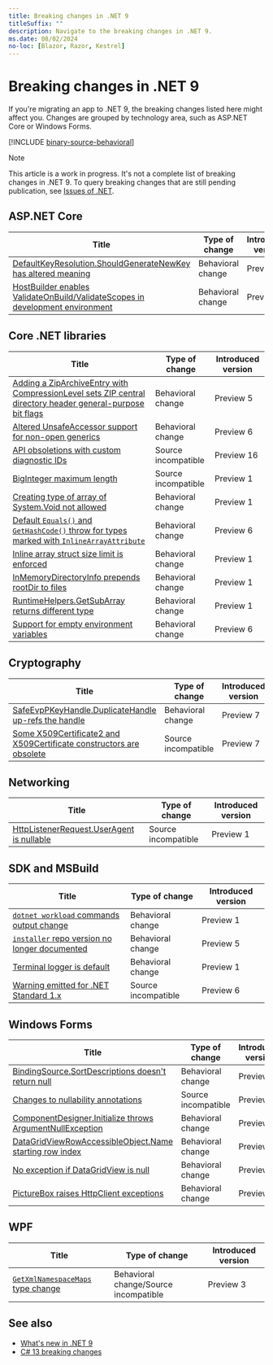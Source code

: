 ```yaml
---
title: Breaking changes in .NET 9
titleSuffix: ""
description: Navigate to the breaking changes in .NET 9.
ms.date: 08/02/2024
no-loc: [Blazor, Razor, Kestrel]
---
```

# Breaking changes in .NET 9

If you're migrating an app to .NET 9, the breaking changes listed here might affect you. Changes are grouped by technology area, such as ASP.NET Core or Windows Forms.

[!INCLUDE [binary-source-behavioral](includes/binary-source-behavioral.md)]

> [!NOTE]
>
> This article is a work in progress. It's not a complete list of breaking changes in .NET 9. To query breaking changes that are still pending publication, see [Issues of .NET](https://issuesof.net/?q=%20is:open%20-label:Documented%20is:issue%20(label:%22Breaking%20Change%22%20or%20label:breaking-change)%20(repo:dotnet/docs%20or%20repo:aspnet/Announcements)%20group:repo%20(label:%22:checkered_flag:%20Release:%20.NET%209%22%20or%20label:9.0.0)%20sort:created-desc).

## ASP.NET Core

| Title                                                                                    | Type of change      | Introduced version |
|------------------------------------------------------------------------------------------|---------------------|--------------------|
| [DefaultKeyResolution.ShouldGenerateNewKey has altered meaning](aspnet-core/9.0/key-resolution.md) | Behavioral change | Preview 3  |
| [HostBuilder enables ValidateOnBuild/ValidateScopes in development environment](aspnet-core/9.0/hostbuilder-validation.md) | Behavioral change | Preview 7  |

## Core .NET libraries

| Title                                                                                    | Type of change      | Introduced version |
|------------------------------------------------------------------------------------------|---------------------|--------------------|
| [Adding a ZipArchiveEntry with CompressionLevel sets ZIP central directory header general-purpose bit flags](core-libraries/9.0/compressionlevel-bits.md) | Behavioral change | Preview 5 |
| [Altered UnsafeAccessor support for non-open generics](core-libraries/9.0/unsafeaccessor-generics.md) | Behavioral change   | Preview 6          |
| [API obsoletions with custom diagnostic IDs](core-libraries/9.0/obsolete-apis-with-custom-diagnostics.md) | Source incompatible | Preview 16 |
| [BigInteger maximum length](core-libraries/9.0/biginteger-limit.md) | Source incompatible | Preview 1  |
| [Creating type of array of System.Void not allowed](core-libraries/9.0/type-instance.md) | Behavioral change   | Preview 1          |
| [Default `Equals()` and `GetHashCode()` throw for types marked with `InlineArrayAttribute`](core-libraries/9.0/inlinearrayattribute.md) | Behavioral change   | Preview 6          |
| [Inline array struct size limit is enforced](core-libraries/9.0/inlinearray-size.md) | Behavioral change   | Preview 1          |
| [InMemoryDirectoryInfo prepends rootDir to files](core-libraries/9.0/inmemorydirinfo-prepends-rootdir.md) | Behavioral change   | Preview 1          |
| [RuntimeHelpers.GetSubArray returns different type](core-libraries/9.0/getsubarray-return.md) | Behavioral change   | Preview 1          |
| [Support for empty environment variables](core-libraries/9.0/empty-env-variable.md) | Behavioral change   | Preview 6          |

## Cryptography

| Title | Type of change | Introduced version |
|-------|----------------|--------------------|
| [SafeEvpPKeyHandle.DuplicateHandle up-refs the handle](cryptography/9.0/evp-pkey-handle.md) | Behavioral change | Preview 7 |
| [Some X509Certificate2 and X509Certificate constructors are obsolete](cryptography/9.0/x509-certificates.md) | Source incompatible | Preview 7 |

## Networking

| Title                                                                             | Type of change      | Introduced version |
|-----------------------------------------------------------------------------------|---------------------|--------------------|
| [HttpListenerRequest.UserAgent is nullable](networking/9.0/useragent-nullable.md) | Source incompatible | Preview 1          |

## SDK and MSBuild

| Title                                                                         | Type of change    | Introduced version |
|-------------------------------------------------------------------------------|-------------------|--------------------|
| [`dotnet workload` commands output change](sdk/9.0/dotnet-workload-output.md) | Behavioral change | Preview 1          |
| [`installer` repo version no longer documented](sdk/9.0/productcommits-versions.md) | Behavioral change | Preview 5    |
| [Terminal logger is default](sdk/9.0/terminal-logger.md)                      | Behavioral change | Preview 1          |
| [Warning emitted for .NET Standard 1.x](sdk/9.0/netstandard-warning.md)       | Source incompatible | Preview 6        |

## Windows Forms

| Title                                                                                   | Type of change      | Introduced version |
|-----------------------------------------------------------------------------------------|---------------------|--------------------|
| [BindingSource.SortDescriptions doesn't return null](windows-forms/9.0/sortdescriptions-return-value.md) | Behavioral change | Preview 1 |
| [Changes to nullability annotations](windows-forms/9.0/nullability-changes.md)          | Source incompatible | Preview 1          |
| [ComponentDesigner.Initialize throws ArgumentNullException](windows-forms/9.0/componentdesigner-initialize.md) | Behavioral change | Preview 1          |
| [DataGridViewRowAccessibleObject.Name starting row index](windows-forms/9.0/datagridviewrowaccessibleobject-name-row.md) | Behavioral change | Preview 1 |
| [No exception if DataGridView is null](windows-forms/9.0/datagridviewheadercell-nre.md) | Behavioral change   | Preview 1          |
| [PictureBox raises HttpClient exceptions](windows-forms/9.0/httpclient-exceptions.md)   | Behavioral change   | Preview 6          |

## WPF

| Title                                                              | Type of change                        | Introduced version |
|--------------------------------------------------------------------|---------------------------------------|--------------------|
| [`GetXmlNamespaceMaps` type change](wpf/9.0/xml-namespace-maps.md) | Behavioral change/Source incompatible | Preview 3          |

## See also

- [What's new in .NET 9](../whats-new/dotnet-9/overview.md)
- [C# 13 breaking changes](~/_roslyn/docs/compilers/CSharp/Compiler%20Breaking%20Changes%20-%20DotNet%209.md)
